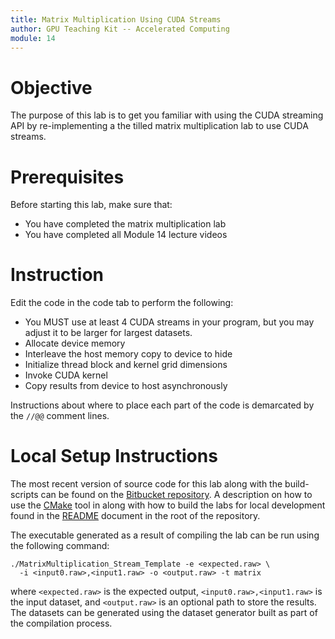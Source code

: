 ```yaml
---
title: Matrix Multiplication Using CUDA Streams
author: GPU Teaching Kit -- Accelerated Computing
module: 14
---
```


# Objective

The purpose of this lab is to get you familiar with using the CUDA streaming API by re-implementing a the tilled matrix multiplication lab to use CUDA streams.

# Prerequisites

Before starting this lab, make sure that:

- You have completed the matrix multiplication lab
- You have completed all Module 14 lecture videos

# Instruction

Edit the code in the code tab to perform the following:

- You MUST use at least 4 CUDA streams in your program, but you may adjust it to be larger for largest datasets.
- Allocate device memory
- Interleave the host memory copy to device to hide 
- Initialize thread block and kernel grid dimensions
- Invoke CUDA kernel
- Copy results from device to host asynchronously

Instructions about where to place each part of the code is demarcated by the `//@@` comment lines.

# Local Setup Instructions

The most recent version of source code for this lab along with the build-scripts can be found on the [Bitbucket repository](LINKTOLAB). A description on how to use the [CMake](https://cmake.org/) tool in along with how to build the labs for local development found in the [README](LINKTOREADME) document in the root of the repository.

The executable generated as a result of compiling the lab can be run using the following command:

```{.bash}
./MatrixMultiplication_Stream_Template -e <expected.raw> \
  -i <input0.raw>,<input1.raw> -o <output.raw> -t matrix
```

where `<expected.raw>` is the expected output, `<input0.raw>,<input1.raw>` is the input dataset, and `<output.raw>` is an optional path to store the results. The datasets can be generated using the dataset generator built as part of the compilation process.

